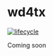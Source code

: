 
<!-- README.md is generated from README.Rmd. Please edit that file -->
wd4tx
=====

[![lifecycle](https://img.shields.io/badge/lifecycle-experimental-orange.svg)](https://www.tidyverse.org/lifecycle/#experimental)

Coming soon
